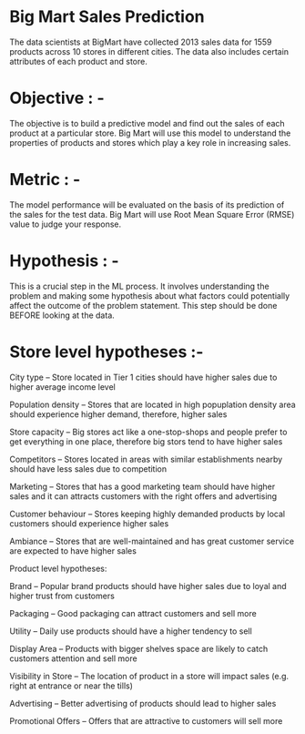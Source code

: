 # Big Mart Sales Prediction 

The data scientists at BigMart have collected 2013 sales data for 1559 products across 10 stores in different cities. The data also includes certain attributes of each product and store.

# Objective : -

The objective is to build a predictive model and find out the sales of each product at a particular store. Big Mart will use this model to understand the properties of products and stores which play a key role in increasing sales.

# Metric : -

The model performance will be evaluated on the basis of its prediction of the sales for the test data. Big Mart will use Root Mean Square Error (RMSE) value to judge your response.

# Hypothesis : -

This is a crucial step in the ML process. It involves understanding the problem and making some hypothesis about what factors could potentially affect the outcome of the problem statement. This step should be done BEFORE looking at the data.

# Store level hypotheses :-

City type – Store located in Tier 1 cities should have higher sales due to higher average income level

Population density – Stores that are located in high popuplation density area should experience higher demand, therefore, higher sales

Store capacity – Big stores act like a one-stop-shops and people prefer to get everything in one place, therefore big stors tend to have higher sales

Competitors – Stores located in areas with similar establishments nearby should have less sales due to competition

Marketing – Stores that has a good marketing team should have higher sales and it can attracts customers with the right offers and advertising

Customer behaviour – Stores keeping highly demanded products by local customers should experience higher sales

Ambiance – Stores that are well-maintained and has great customer service are expected to have higher sales

Product level hypotheses:

Brand – Popular brand products should have higher sales due to loyal and higher trust from customers

Packaging – Good packaging can attract customers and sell more

Utility – Daily use products should have a higher tendency to sell

Display Area – Products with bigger shelves space are likely to catch customers attention and sell more

Visibility in Store – The location of product in a store will impact sales (e.g. right at entrance or near the tills)

Advertising – Better advertising of products should lead to higher sales

Promotional Offers – Offers that are attractive to customers will sell more
